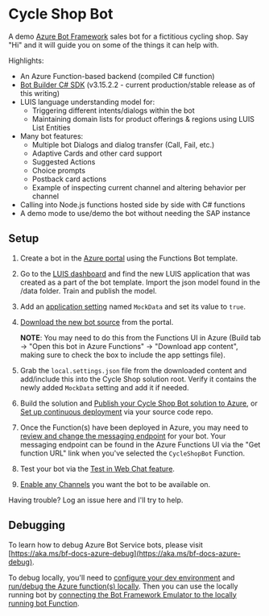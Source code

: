 # Cycle Shop Bot 

A demo [Azure Bot Framework](https://dev.botframework.com/) sales bot for a fictitious cycling shop.  Say "Hi" and it will guide you on some of the things it can help with.

Highlights:

- An Azure Function-based backend (compiled C# function)
- [Bot Builder C# SDK](https://docs.microsoft.com/en-us/azure/bot-service/dotnet/bot-builder-dotnet-overview?view=azure-bot-service-3.0) (v3.15.2.2 - current production/stable release as of this writing)
- LUIS language understanding model for:
    - Triggering different intents/dialogs within the bot
    - Maintaining domain lists for product offerings & regions using LUIS List Entities
- Many bot features:
    - Multiple bot Dialogs and dialog transfer (Call, Fail, etc.)
    - Adaptive Cards and other card support
    - Suggested Actions
    - Choice prompts
    - Postback card actions
    - Example of inspecting current channel and altering behavior per channel
- Calling into Node.js functions hosted side by side with C# functions
- A demo mode to use/demo the bot without needing the SAP instance


## Setup

1. Create a bot in the [Azure portal](https://portal.azure.com) using the Functions Bot template.
2. Go to the [LUIS dashboard](https://www.luis.ai/applications) and find the new LUIS application that was created as a part of the bot template.  Import the json model found in the /data folder.  Train and publish the model.
3. Add an [application setting](https://docs.microsoft.com/en-us/azure/bot-service/bot-service-manage-overview?view=azure-bot-service-3.0#app-service-settings) named `MockData` and set its value to `true`.
3. [Download the new bot source](https://docs.microsoft.com/en-us/azure/bot-service/bot-service-build-download-source-code?view=azure-bot-service-3.0) from the portal.  
  
    **NOTE**: You may need to do this from the Functions UI in Azure (Build tab -> "Open this bot in Azure Functions" -> "Download app content", making sure to check the box to include the app settings file).  

4. Grab the `local.settings.json` file from the downloaded content and add/include this into the Cycle Shop solution root.  Verify it contains the newly added `MockData` setting and add it if needed.
5. Build the solution and [Publish your Cycle Shop Bot solution to Azure](https://docs.microsoft.com/en-us/azure/bot-service/bot-service-build-download-source-code?view=azure-bot-service-3.0#publish-c-bot-source-code-to-azure), or [Set up continuous deployment](https://docs.microsoft.com/en-us/azure/bot-service/bot-service-build-continuous-deployment?view=azure-bot-service-3.0) via your source code repo.
6. Once the Function(s) have been deployed in Azure, you may need to [review and change the messaging endpoint](https://docs.microsoft.com/en-us/azure/bot-service/bot-service-manage-settings?view=azure-bot-service-3.0) for your bot.  Your messaging endpoint can be found in the Azure Functions UI via the "Get function URL" link when you've selected the `CycleShopBot` Function.
7. Test your bot via the [Test in Web Chat feature](https://docs.microsoft.com/en-us/azure/bot-service/bot-service-manage-test-webchat?view=azure-bot-service-3.0).
8. [Enable any Channels](https://docs.microsoft.com/en-us/azure/bot-service/bot-service-manage-channels?view=azure-bot-service-3.0) you want the bot to be available on.

Having trouble?  Log an issue here and I'll try to help.

## Debugging

To learn how to debug Azure Bot Service bots, please visit [https://aka.ms/bf-docs-azure-debug](https://aka.ms/bf-docs-azure-debug).

To debug locally, you'll need to [configure your dev environment](https://docs.microsoft.com/en-us/azure/azure-functions/functions-develop-vs) and [run/debug the Azure function(s) locally](https://docs.microsoft.com/en-us/azure/azure-functions/functions-run-local).  Then you can use the locally running bot by [connecting the Bot Framework Emulator to the locally running bot Function](https://docs.microsoft.com/en-us/azure/bot-service/bot-service-debug-emulator?view=azure-bot-service-3.0).